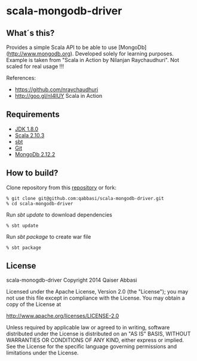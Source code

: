 scala-mongodb-driver
====================

What´s this?
-----------
Provides a simple Scala API to be able to use [MongoDb] (http://www.mongodb.org). Developed solely for learning purposes. Example is taken from "Scala in Action by Nilanjan Raychaudhuri". Not scaled for real usage !!!

References:

* https://github.com/nraychaudhuri
* http://goo.gl/nI4IUY Scala in Action

Requirements
------------
* [JDK 1.8.0](http://www.oracle.com/technetwork/java/javase/downloads/index.html)
* [Scala 2.10.3](http://www.scala-lang.org/downloads)
* [sbt](http://code.google.com/p/simple-build-tool/) 
* [Git](http://git-scm.com/)
* [MongoDb 2.12.2](http://www.mongodb.org) 

How to build?
-------------
Clone repository from this [repository](https://github.com/qabbasi/scala-mongodb-driver) or fork:

    % git clone git@github.com:qabbasi/scala-mongodb-driver.git
    % cd scala-mongodb-driver

Run *sbt update* to download dependencies

    % sbt update

Run *sbt package* to create war file

    % sbt package

License
-------
scala-monogdb-driver
Copyright 2014 Qaiser Abbasi

Licensed under the Apache License, Version 2.0 (the "License");
you may not use this file except in compliance with the License.
You may obtain a copy of the License at

http://www.apache.org/licenses/LICENSE-2.0

Unless required by applicable law or agreed to in writing, software
distributed under the License is distributed on an "AS IS" BASIS,
WITHOUT WARRANTIES OR CONDITIONS OF ANY KIND, either express or implied.
See the License for the specific language governing permissions and
limitations under the License.
